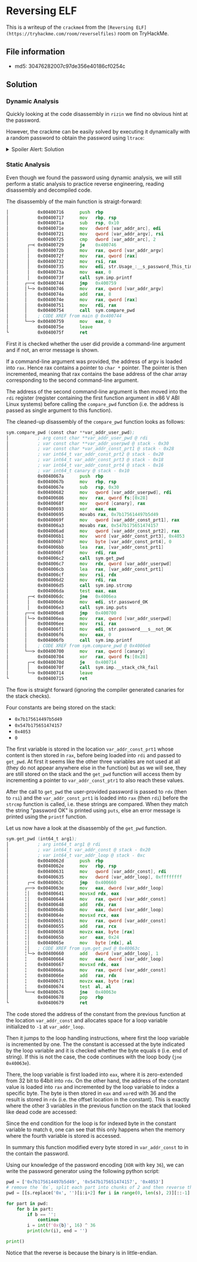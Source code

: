 # Reversing ELF

This is a writeup of the `crackme4` from the `[Reversing ELF](https://tryhackme.com/room/reverselfiles)` room on TryHackMe.

## File information
- md5: 30476282007c97de356e40186cf0254c

## Solution

### Dynamic Analysis

Quickly looking at the code disassembly in `rizin` we find no obvious hint at the password. 

However, the crackme can be easily solved by executing it dynamically with a random password to obtain the password using `ltrace`:

<details>
<summary> Spoiler Alert: Solution </summary>

```sh
$ ltrace ./crackme4 password
__libc_start_main(0x400716, 2, 0x7fffa8444218, 0x400760 <unfinished ...>
strcmp("my_m0r3_secur3_pwd", "password")                                                                                          = -3
printf("password "%s" not OK\n", "password"password "password" not OK
)                                                                                      = 27
+++ exited (status 0) +++
```

This tells us that the flag we are looking for is given by:


```
my_m0r3_secur3_pwd
```

</details>

### Static Analysis

Even though we found the password using dynamic analysis, we will still perform a static analysis to practice reverse engineering, reading disassembly and decompiled code.

The disassembly of the main function is straigt-forward:

```asm
│           0x00400716      push  rbp
│           0x00400717      mov   rbp, rsp
│           0x0040071a      sub   rsp, 0x10
│           0x0040071e      mov   dword [var_addr_arc], edi            ; argc
│           0x00400721      mov   qword [var_addr_argv], rsi           ; argv
│           0x00400725      cmp   dword [var_addr_arc], 2
│       ┌─< 0x00400729      je    0x400746
│       │   0x0040072b      mov   rax, qword [var_addr_argv]
│       │   0x0040072f      mov   rax, qword [rax]
│       │   0x00400732      mov   rsi, rax
│       │   0x00400735      mov   edi, str.Usage_:__s_password_This_time_the_string_is_hidden_and_we_used_strcmp ; 0x400810 ; "Usage : %s password\nThis time the string is hidden and we used strcmp\n" ; const char *format
│       │   0x0040073a      mov   eax, 0
│       │   0x0040073f      call  sym.imp.printf                       ; sym.imp.printf ; int printf(const char *format)
│      ┌──< 0x00400744      jmp   0x400759
│      │└─> 0x00400746      mov   rax, qword [var_addr_argv]
│      │    0x0040074a      add   rax, 8                               ; set rax to point to the addr of the second command-line arg
│      │    0x0040074e      mov   rax, qword [rax]
│      │    0x00400751      mov   rdi, rax                             ; int64_t arg1 ; store the address of the second command-line arg in rdi and pass it to compare_pwd
│      │    0x00400754      call  sym.compare_pwd                      ; sym.compare_pwd
│      │    ; CODE XREF from main @ 0x400744
│      └──> 0x00400759      mov   eax, 0
│           0x0040075e      leave
└           0x0040075f      ret
```

First it is checked whether the user did provide a command-line argument and if not, an error message is shown.

If a command-line argument was provided, the address of argv is loaded into `rax`. Hence rax contains a pointer to `char *` pointer.
The pointer is then incremented, meaning that rax contains the base address of the char array corresponding to the second command-line argument.

The address of the second command-line argument is then moved into the `rdi` register (register containing the first function argument in x86 V ABI Linux systems) before calling
the `compare_pwd` function (i.e. the address is passed as single argument to this function).

The cleaned-up disassembly of the `compare_pwd` function looks as follows:

```asm
sym.compare_pwd (const char **var_addr_user_pwd);
│           ; arg const char **var_addr_user_pwd @ rdi
│           ; var const char **var_addr_userpwd @ stack - 0x30
│           ; var const char *var_addr_const_prt1 @ stack - 0x28
│           ; var int64_t var_addr_const_prt2 @ stack - 0x20
│           ; var int64_t var_addr_const_prt3 @ stack - 0x18
│           ; var int64_t var_addr_const_prt4 @ stack - 0x16
│           ; var int64_t canary @ stack - 0x10
│           0x0040067a      push  rbp
│           0x0040067b      mov   rbp, rsp
│           0x0040067e      sub   rsp, 0x30
│           0x00400682      mov   qword [var_addr_userpwd], rdi        ; arg1
│           0x00400686      mov   rax, qword fs:[0x28]
│           0x0040068f      mov   qword [canary], rax
│           0x00400693      xor   eax, eax
│           0x00400695      movabs rax, 0x7b175614497b5d49
│           0x0040069f      mov   qword [var_addr_const_prt1], rax
│           0x004006a3      movabs rax, 0x547b175651474157
│           0x004006ad      mov   qword [var_addr_const_prt2], rax
│           0x004006b1      mov   word [var_addr_const_prt3], 0x4053   ; 'S@'
│           0x004006b7      mov   byte [var_addr_const_prt4], 0
│           0x004006bb      lea   rax, [var_addr_const_prt1]
│           0x004006bf      mov   rdi, rax                             ; int64_t arg1
│           0x004006c2      call  sym.get_pwd                          ; sym.get_pwd
│           0x004006c7      mov   rdx, qword [var_addr_userpwd]
│           0x004006cb      lea   rax, [var_addr_const_prt1]
│           0x004006cf      mov   rsi, rdx                             ; const char *s2
│           0x004006d2      mov   rdi, rax                             ; const char *s1
│           0x004006d5      call  sym.imp.strcmp                       ; sym.imp.strcmp ; int strcmp(const char *s1, const char *s2)
│           0x004006da      test  eax, eax
│       ┌─< 0x004006dc      jne   0x4006ea
│       │   0x004006de      mov   edi, str.password_OK                 ; 0x4007e8 ; "password OK" ; const char *s
│       │   0x004006e3      call  sym.imp.puts                         ; sym.imp.puts ; int puts(const char *s)
│      ┌──< 0x004006e8      jmp   0x400700
│      │└─> 0x004006ea      mov   rax, qword [var_addr_userpwd]
│      │    0x004006ee      mov   rsi, rax
│      │    0x004006f1      mov   edi, str.password___s__not_OK        ; 0x4007f4 ; "password \"%s\" not OK\n" ; const char *format
│      │    0x004006f6      mov   eax, 0
│      │    0x004006fb      call  sym.imp.printf                       ; sym.imp.printf ; int printf(const char *format)
│      │    ; CODE XREF from sym.compare_pwd @ 0x4006e8
│      └──> 0x00400700      mov   rax, qword [canary]
│           0x00400704      xor   rax, qword fs:[0x28]
│       ┌─< 0x0040070d      je    0x400714
│       │   0x0040070f      call  sym.imp.__stack_chk_fail             ; sym.imp.__stack_chk_fail ; void __stack_chk_fail(void)
│       └─> 0x00400714      leave
└           0x00400715      ret
``` 

The flow is straight forward (ignoring the compiler generated canaries for the stack checks). 

Four constants are being stored on the stack:

- `0x7b175614497b5d49`
- `0x547b175651474157`
- `0x4053`
- `0`

The first variable is stored in the location `var_addr_const_prt1` whose content is then stored in `rax`, before being loaded into `rdi` and passed
to `get_pwd`. At first it seems like the other three variables are not used at all (they do not appear anywhere else in the function) but as we will see,
they are still stored on the stack and the `get_pwd` function will access them by incrementing a pointer to `var_addr_const_ptr1` to also reach these 
values.

After the call to `get_pwd` the user-provided password is passed to `rdx` (then to `rsi`) and the `var_addr_const_prt1` is loaded into `rax` (then `rdi`) before the
`strcmp` function is called, i.e. these strings are compared. When they match the string "password OK" is printed using `puts`, else an error message is printed using 
the `printf` function.

Let us now have a look at the disassembly of the `get_pwd` function.

```asm
sym.get_pwd (int64_t arg1);
│           ; arg int64_t arg1 @ rdi
│           ; var int64_t var_addr_const @ stack - 0x20
│           ; var int64_t var_addr_loop @ stack - 0xc
│           0x0040062d      push  rbp
│           0x0040062e      mov   rbp, rsp
│           0x00400631      mov   qword [var_addr_const], rdi          ; arg1
│           0x00400635      mov   dword [var_addr_loop], 0xffffffff    ; -1
│       ┌─< 0x0040063c      jmp   0x400660
│      ┌──> 0x0040063e      mov   eax, dword [var_addr_loop]
│      ╎│   0x00400641      movsxd rdx, eax
│      ╎│   0x00400644      mov   rax, qword [var_addr_const]
│      ╎│   0x00400648      add   rdx, rax
│      ╎│   0x0040064b      mov   eax, dword [var_addr_loop]
│      ╎│   0x0040064e      movsxd rcx, eax
│      ╎│   0x00400651      mov   rax, qword [var_addr_const]
│      ╎│   0x00400655      add   rax, rcx
│      ╎│   0x00400658      movzx eax, byte [rax]
│      ╎│   0x0040065b      xor   eax, 0x24                            ; 36
│      ╎│   0x0040065e      mov   byte [rdx], al
│      ╎│   ; CODE XREF from sym.get_pwd @ 0x40063c
│      ╎└─> 0x00400660      add   dword [var_addr_loop], 1
│      ╎    0x00400664      mov   eax, dword [var_addr_loop]
│      ╎    0x00400667      movsxd rdx, eax
│      ╎    0x0040066a      mov   rax, qword [var_addr_const]
│      ╎    0x0040066e      add   rax, rdx
│      ╎    0x00400671      movzx eax, byte [rax]
│      ╎    0x00400674      test  al, al
│      └──< 0x00400676      jne   0x40063e
│           0x00400678      pop   rbp
└           0x00400679      ret
```

The code stored the address of the constant from the previous function at the location `var_addr_const` and allocates space for a loop variable initialized to `-1` at
`var_addr_loop`.

Then it jumps to the loop handling instructions, where first the loop variable is incremented by one. The the constant is accessed at the byte indicated by the loop variable and it is checked whether the byte equals `0` (i.e. end of string). If this is not the case, the code continues with the loop body (`jne   0x40063e`).

There, the loop variable is first loaded into `eax`, where it is zero-extended from 32 bit to 64bit into `rdx`. On the other hand, the address of the constant value is loaded into `rax` and incremented by the  loop variable to index a specific byte. The byte is then stored in `eax` and `xor`ed with 36 and the result is stored in `rdx` (i.e. the offset location in the constant).
This is exactly where the other 3 variables in the previous function on the stack that looked like dead code are accessed:

Since the end condition for the loop is for indexed byte in the constant variable to match `0`, one can see that this only happens when the memory where the fourth variable is stored is accessed. 

In summary this function modified every byte stored in `var_addr_const` to in the contain the password. 

Using our knowledge of the password encoding (`XOR` with key `36`), we can write the password generator using the following python script:

```py
pwd = ['0x7b175614497b5d49', '0x547b175651474157', '0x4053']
# remove the `0x`, split each part into chunks of 2 and then reverse their order
pwd = [[s.replace('0x', '')[i:i+2] for i in range(0, len(s), 2)][::-1] for s in pwd]

for part in pwd:
    for b in part:
        if b == '':
            continue
        i = int(f'0x{b}', 16) ^ 36
        print(chr(i), end = '')

print()
```

Notice that the reverse is because the binary is in little-endian.
